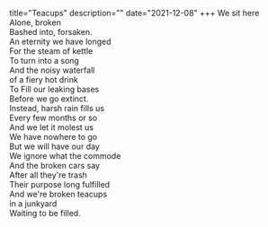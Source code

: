 title="Teacups"
description=""
date="2021-12-08"
+++
We sit here    
Alone, broken    
Bashed into, forsaken.    
An eternity we have longed    
For the steam of kettle     
To turn into a song    
And the noisy waterfall    
of a fiery hot drink     
To Fill our leaking bases     
Before we go extinct.      
Instead, harsh rain fills us     
Every few months or so     
And we let it molest us     
We have nowhere to go     
But we will have our day      
We ignore what the commode      
And the broken cars say      
After all they're trash       
Their purpose long fulfilled        
And we're broken teacups      
in a junkyard      
Waiting to be filled.      
